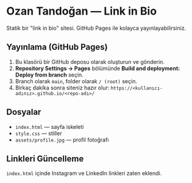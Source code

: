 # Ozan Tandoğan — Link in Bio

Statik bir "link in bio" sitesi. GitHub Pages ile kolayca yayınlayabilirsiniz.

## Yayınlama (GitHub Pages)
1. Bu klasörü bir GitHub deposu olarak oluşturun ve gönderin.
2. **Repository Settings → Pages** bölümünde **Build and deployment: Deploy from branch** seçin.
3. Branch olarak `main`, folder olarak `/ (root)` seçin.
4. Birkaç dakika sonra siteniz hazır olur: `https://<kullanıcı-adınız>.github.io/<repo-adı>/`

## Dosyalar
- `index.html` — sayfa iskeleti
- `style.css` — stiller
- `assets/profile.jpg` — profil fotoğrafı

## Linkleri Güncelleme
`index.html` içinde Instagram ve LinkedIn linkleri zaten eklendi.
